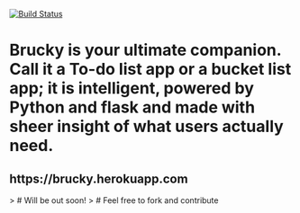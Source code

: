 [![Build Status](https://travis-ci.org/debuggermalhotra/Brucky.svg?branch=master)](https://travis-ci.org/debuggermalhotra/Brucky)

<h1>Brucky is your ultimate companion. Call it a To-do list app or a bucket list app; it is intelligent, powered by Python and flask and made with sheer insight of what users actually need.</h1> 
<h2>https://brucky.herokuapp.com</h2>
> # Will be out soon!  
> # Feel free to fork and contribute 
